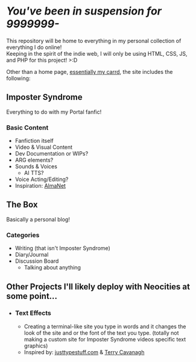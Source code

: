 
# *You've been in suspension for 9999999-*

This repository will be home to everything in my personal collection of everything I do online!                
Keeping in the spirit of the indie web, I will only be using HTML, CSS, JS, and PHP for this project! >:D

Other than a home page, [essentially my carrd](https://wheatleyinabox.carrd.co/), the site includes the following:        

## Imposter Syndrome
Everything to do with my Portal fanfic!
### Basic Content
* Fanfiction itself
* Video & Visual Content
* Dev Documentation or WIPs?
* ARG elements?
* Sounds & Voices
    * AI TTS?
* Voice Acting/Editing?
* Inspiration: [AlmaNet](https://almanet.cc/)

## The Box
Basically a personal blog!
### Categories
* Writing (that isn't Imposter Syndrome)
* Diary/Journal
* Discussion Board
    * Talking about anything

## Other Projects I'll likely deploy with Neocities at some point...
* ### Text Effects
   * Creating a terminal-like site you type in words and it changes the look of the site and or the font of the text you type.
(totally not making a custom site for Imposter Syndrome videos specific text graphics)
   * Inspired by: [justtypestuff.com](https://justtypestuff.com) & [Terry Cavanagh](https://github.com/TerryCavanagh)
